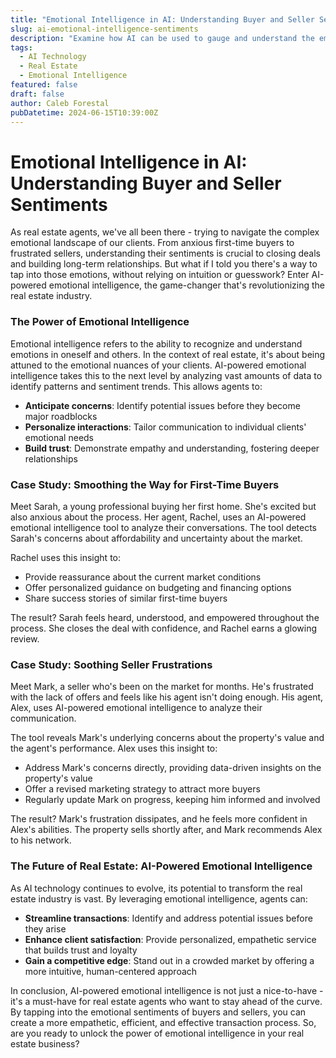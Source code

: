 ```yaml
---
title: "Emotional Intelligence in AI: Understanding Buyer and Seller Sentiments"
slug: ai-emotional-intelligence-sentiments
description: "Examine how AI can be used to gauge and understand the emotional sentiments of buyers and sellers."
tags:
  - AI Technology
  - Real Estate
  - Emotional Intelligence
featured: false
draft: false
author: Caleb Forestal
pubDatetime: 2024-06-15T10:39:00Z
---
```


Emotional Intelligence in AI: Understanding Buyer and Seller Sentiments
============================================================

As real estate agents, we've all been there - trying to navigate the complex emotional landscape of our clients. From anxious first-time buyers to frustrated sellers, understanding their sentiments is crucial to closing deals and building long-term relationships. But what if I told you there's a way to tap into those emotions, without relying on intuition or guesswork? Enter AI-powered emotional intelligence, the game-changer that's revolutionizing the real estate industry.

### The Power of Emotional Intelligence

Emotional intelligence refers to the ability to recognize and understand emotions in oneself and others. In the context of real estate, it's about being attuned to the emotional nuances of your clients. AI-powered emotional intelligence takes this to the next level by analyzing vast amounts of data to identify patterns and sentiment trends. This allows agents to:

* **Anticipate concerns**: Identify potential issues before they become major roadblocks
* **Personalize interactions**: Tailor communication to individual clients' emotional needs
* **Build trust**: Demonstrate empathy and understanding, fostering deeper relationships

### Case Study: Smoothing the Way for First-Time Buyers

Meet Sarah, a young professional buying her first home. She's excited but also anxious about the process. Her agent, Rachel, uses an AI-powered emotional intelligence tool to analyze their conversations. The tool detects Sarah's concerns about affordability and uncertainty about the market.

Rachel uses this insight to:

* Provide reassurance about the current market conditions
* Offer personalized guidance on budgeting and financing options
* Share success stories of similar first-time buyers

The result? Sarah feels heard, understood, and empowered throughout the process. She closes the deal with confidence, and Rachel earns a glowing review.

### Case Study: Soothing Seller Frustrations

Meet Mark, a seller who's been on the market for months. He's frustrated with the lack of offers and feels like his agent isn't doing enough. His agent, Alex, uses AI-powered emotional intelligence to analyze their communication.

The tool reveals Mark's underlying concerns about the property's value and the agent's performance. Alex uses this insight to:

* Address Mark's concerns directly, providing data-driven insights on the property's value
* Offer a revised marketing strategy to attract more buyers
* Regularly update Mark on progress, keeping him informed and involved

The result? Mark's frustration dissipates, and he feels more confident in Alex's abilities. The property sells shortly after, and Mark recommends Alex to his network.

### The Future of Real Estate: AI-Powered Emotional Intelligence

As AI technology continues to evolve, its potential to transform the real estate industry is vast. By leveraging emotional intelligence, agents can:

* **Streamline transactions**: Identify and address potential issues before they arise
* **Enhance client satisfaction**: Provide personalized, empathetic service that builds trust and loyalty
* **Gain a competitive edge**: Stand out in a crowded market by offering a more intuitive, human-centered approach

In conclusion, AI-powered emotional intelligence is not just a nice-to-have - it's a must-have for real estate agents who want to stay ahead of the curve. By tapping into the emotional sentiments of buyers and sellers, you can create a more empathetic, efficient, and effective transaction process. So, are you ready to unlock the power of emotional intelligence in your real estate business?